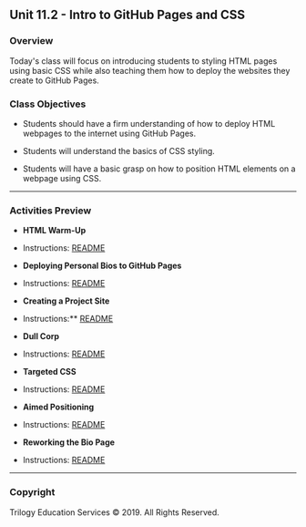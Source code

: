 ## Unit 11.2 - Intro to GitHub Pages and CSS

### Overview

Today's class will focus on introducing students to styling HTML pages using basic CSS while also teaching them how to deploy the websites they create to GitHub Pages.

### Class Objectives

* Students should have a firm understanding of how to deploy HTML webpages to the internet using GitHub Pages.

* Students will understand the basics of CSS styling.

* Students will have a basic grasp on how to position HTML elements on a webpage using CSS.

- - -

### Activities Preview

* **HTML Warm-Up**

* Instructions: [README](Activities/01-Stu_HTMLBio/README.md)

* **Deploying Personal Bios to GitHub Pages**

* Instructions: [README](Activities/02-Stu_GithubPagesPersonal/README.md)

* **Creating a Project Site**

* Instructions:** [README](Activities/03-Stu_GithubPagesProject/README.md)

* **Dull Corp**

* Instructions: [README](Activities/05-Stu_DullCorp/README.md)

* **Targeted CSS**

* Instructions: [README](Activities/06-Stu_TargetedCSS/README.md)

* **Aimed Positioning**

* Instructions: [README](Activities/08-Stu_AimedPositioning/README.md)

* **Reworking the Bio Page**

* Instructions: [README](Activities/09-Stu_StudentBio/README.md)

- - -

### Copyright

Trilogy Education Services © 2019. All Rights Reserved.
